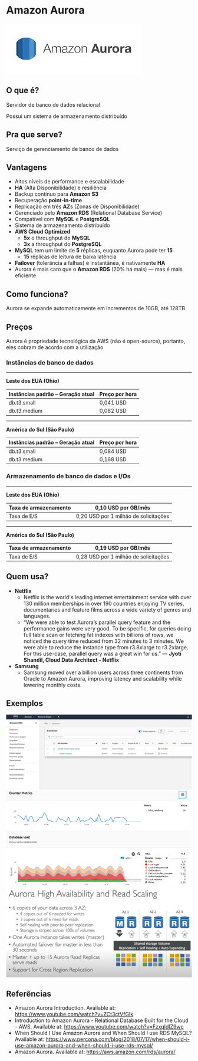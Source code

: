 # Amazon Aurora

![Amazon Aurora](../../assets/images/amazon-aurora.png)

## O que é?

Servidor de banco de dados relacional

Possui um sistema de armazenamento distribuído

## Pra que serve?

Serviço de gerenciamento de banco de dados

## Vantagens

- Altos níveis de performance e escalabilidade
- **HA** (Alta Disponibilidade) e resiliência
- Backup contínuo para **Amazon S3**
- Recuperação **point-in-time**
- Replicação em três **AZ**s (Zonas de Disponibilidade)
- Gerenciado pelo **Amazon RDS** (Relational Database Service)
- Compatível com **MySQL** e **PostgreSQL**
- Sistema de armazenamento distribuído
- **AWS Cloud Optimized**
    - **5x** o throughput do **MySQL**
    - **3x** a throughput do **PostgreSQL**
- **MySQL** tem um limite de **5** réplicas, euquanto Aurora pode ter **15**
    - **15** réplicas de leitura de baixa latência
- **Failover** (tolerância a falhas) é instantânea, é nativamente **HA**
- Aurora é mais caro que o **Amazon RDS** (20% há mais) — mas é mais eficiente

## Como funciona?

Aurora se expande automaticamente em incrementos de 10GB, até 128TB


## Preços

Aurora é propriedade tecnológica da AWS (não é open-source), portanto, eles cobram de acordo com a utilização

### Instâncias de banco de dados

---
**Leste dos EUA (Ohio)**

Instâncias padrão – Geração atual | Preço por hora
------------ | -------------
db.t3.small	 | 0,041 USD
db.t3.medium | 0,082 USD

---
**América do Sul (São Paulo)**

Instâncias padrão – Geração atual | Preço por hora
------------ | -------------
db.t3.small	 | 0,084 USD
db.t3.medium | 0,168 USD

### Armazenamento de banco de dados e I/Os

---
**Leste dos EUA (Ohio)**

Taxa de armazenamento | 0,10 USD por GB/mês
------------ | -------------
Taxa de E/S  | 0,20 USD por 1 milhão de solicitações

---
**América do Sul (São Paulo)**

Taxa de armazenamento | 0,19 USD por GB/mês
------------ | -------------
Taxa de E/S	| 0,28 USD por 1 milhão de solicitações

## Quem usa?

- **Netflix**
    - Netflix is the world's leading internet entertainment service with over 130 million memberships in over 190 countries enjoying TV series, documentaries and feature films across a wide variety of genres and languages.
    - “We were able to test Aurora’s parallel query feature and the performance gains were very good. To be specific, for queries doing full table scan or fetching fat indexes with billions of rows, we noticed the query time reduced from 32 minutes to 3 minutes. We were able to reduce the instance type from r3.8xlarge to r3.2xlarge. For this use-case, parallel query was a great win for us.” — **Jyoti Shandil, Cloud Data Architect - Netflix**
- **Samsung**
    - Samsung moved over a billion users across three continents from Oracle to Amazon Aurora, improving latency and scalability while lowering monthly costs.

## Exemplos

![Printscreen 1](../../assets/images/printscreen-1.png)
![Printscreen 2](../../assets/images/printscreen-2.png)
![Printscreen 2](../../assets/images/ha-and-scaling.png)

## Referências

- Amazon Aurora Introduction. Available at: https://www.youtube.com/watch?v=ZCt3ctVfGIk
- Introduction to Amazon Aurora - Relational Database Built for the Cloud - AWS. Available at: https://www.youtube.com/watch?v=FzxqIdIZ9wc
- When Should I Use Amazon Aurora and When Should I use RDS MySQL? Available at: https://www.percona.com/blog/2018/07/17/when-should-i-use-amazon-aurora-and-when-should-i-use-rds-mysql/
- Amazon Aurora. Available at: https://aws.amazon.com/rds/aurora/